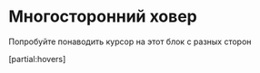 # Многосторонний ховер

Попробуйте понаводить курсор на этот блок с разных сторон

[partial:hovers]
